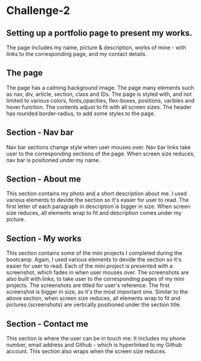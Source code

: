 # Challenge-2


## Setting up a portfolio page to present my works.

The page includes my name, picture & description, works of mine - with links to the corresponding page, and my contact details.


## The page

The page has a calming background image.
The page many elements such as nav, div, article, section, class and IDs.
The page is styled with, and not limited to various colors, fonts,opacities, flex-boxes, positions, varibles and hover function. The contents adjust to fit with all screen sizes. 
The header has rounded border-radius, to add some styles to the page.


## Section - Nav bar

Nav bar sections change style when user mouses over. 
Nav bar links take user to the corresponding sections of the page.
When screen size reduces, nav bar is positioned under my name.

## Section - About me

This section contains my photo and a short description about me.
I used various elements to devide the section so it's easier for user to read.
The first letter of each paragraph in description is bigger in size.
When screen size reduces, all elements wrap to fit and description comes under my picture.


## Section - My works

This section contains some of the mini projects I completed during the bootcamp. 
Again, I used various elements to devide the section so it's easier for user to read.
Each of the mini project is presented with a screenshot, which fades in when user mouses over. The screenshots are also built with links, to take user to the corresponding pages of my mini projects. The screenshots are titled for user's reference.
The first screenshot is bigger in size, as it's the most important one.
Similar to the above section, when screen size reduces, all elements wrap to fit and pictures (screenshots) are vertically positioned under the section title.


## Section - Contact me

This section is where the user can be in touch me. It includes my phone number, email address and Github - which is hyperlinked to my Github account.
This section also wraps when the screen size reduces.